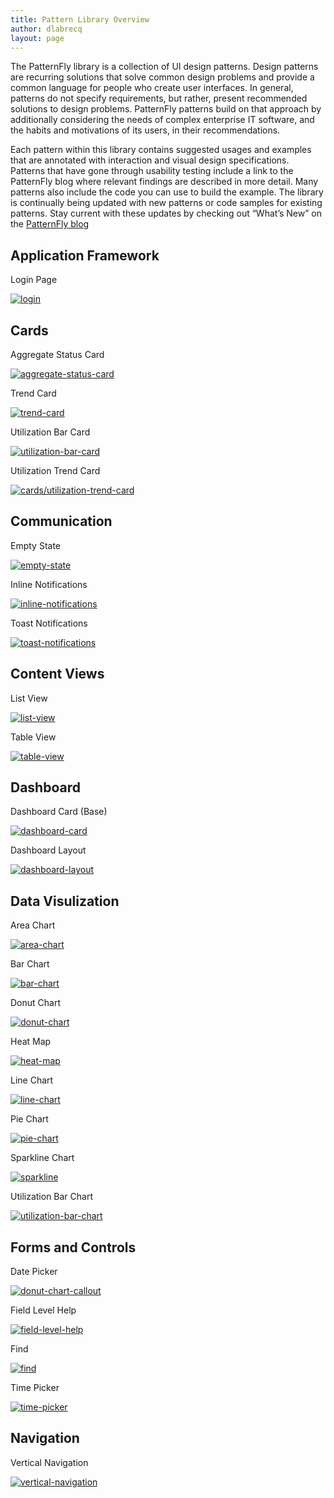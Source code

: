 ```yaml
---
title: Pattern Library Overview
author: dlabrecq
layout: page
---
```

<p>The PatternFly library is a collection of UI design patterns. Design patterns are recurring solutions that solve
common design problems and provide a common language for people who create user interfaces. In general, patterns do not
specify requirements, but rather, present recommended solutions to design problems. PatternFly patterns build on that
approach by additionally considering the needs of complex enterprise IT software, and the habits and motivations of its
users, in their recommendations.</p>
<p>Each pattern within this library contains suggested usages and examples that are annotated with interaction and
visual design specifications. Patterns that have gone through usability testing include a link to the PatternFly blog
where relevant findings are described in more detail. Many patterns also include the code you can use to build the
example. The library is continually being updated with new patterns or code samples for existing patterns. Stay current
with these updates by checking out “What’s New” on the <a href="https://blog.patternfly.org" target="_blank">PatternFly blog</a></p>
<div class="pattern-section" id="application-framework">
  <h2>Application Framework</h2>
  <div class="row">
    <div class="col-xs-12 col-sm-12 col-md-3">
      <div class="pattern-thumbnail">
       <p>Login Page</p>
       <a href="{{ site.baseurl }}pattern-library/application-framework/login-page">
         <img src="{{site.baseurl}}assets/img/thumbnails/Login.png" alt="login"/>
       </a>
      </div>
    </div>
  </div>
</div>
<div class="pattern-section" id="cards">
  <h2>Cards</h2>
  <div class="row">
    <div class="col-xs-12 col-sm-12 col-md-3">
      <div class="pattern-thumbnail">
        <p>Aggregate Status Card</p>
        <a href="{{ site.baseurl }}pattern-library/cards/aggregate-status-card">
          <img src="{{site.baseurl}}assets/img/thumbnails/Agg-Card.png" alt="aggregate-status-card"/>
        </a>
      </div>
    </div>
    <div class="col-xs-12 col-sm-12 col-md-3">
      <div class="pattern-thumbnail">
        <p>Trend Card</p>
       <a href="{{ site.baseurl }}pattern-library/cards/trend-card">
         <img src="{{site.baseurl}}assets/img/thumbnails/Trend-Card.png" alt="trend-card"/>
       </a>
      </div>
    </div>
    <div class="col-xs-12 col-sm-12 col-md-3">
      <div class="pattern-thumbnail">
        <p>Utilization Bar Card</p>
        <a href="{{ site.baseurl }}pattern-library/cards/utilization-bar-card">
          <img src="{{site.baseurl}}assets/img/thumbnails/Util-Bar-Card.png" alt="utilization-bar-card"/>
        </a>
      </div>
    </div>
    <div class="col-xs-12 col-sm-12 col-md-3">
      <div class="pattern-thumbnail">
        <p>Utilization Trend Card</p>
        <a href="{{ site.baseurl }}pattern-library/cards/utilization-trend-card">
          <img src="{{site.baseurl}}assets/img/thumbnails/Util-Trend-Card.png" alt="cards/utilization-trend-card"/>
        </a>
      </div>
    </div>
  </div>
</div>
<div class="pattern-section" id="communication">
  <h2>Communication</h2>
  <div class="row">
    <div class="col-xs-12 col-sm-12 col-md-3">
      <div class="pattern-thumbnail">
       <p>Empty State</p>
        <a href="{{ site.baseurl }}pattern-library/communication/empty-state">
          <img src="{{site.baseurl}}assets/img/thumbnails/Empty-State.png" alt="empty-state"/>
        </a>
      </div>
    </div>
    <div class="col-xs-12 col-sm-12 col-md-3">
      <div class="pattern-thumbnail">
        <p>Inline Notifications</p>
        <a href="{{ site.baseurl }}pattern-library/communication/inline-notifications">
          <img src="{{site.baseurl}}assets/img/thumbnails/Inline-Notif.png" alt="inline-notifications"/>
        </a>
      </div>
    </div>
    <div class="col-xs-12 col-sm-12 col-md-3">
      <div class="pattern-thumbnail">
        <p>Toast Notifications</p>
        <a href="{{ site.baseurl }}pattern-library/communication/toast-notifications">
          <img src="{{site.baseurl}}assets/img/thumbnails/Toast.png" alt="toast-notifications"/>
        </a>
      </div>
    </div>
  </div>
</div>
<div class="pattern-section" id="content-views">
  <h2>Content Views</h2>
  <div class="row">
    <div class="col-xs-12 col-sm-12 col-md-3">
      <div class="pattern-thumbnail">
       <p>List View</p>
        <a href="{{ site.baseurl }}pattern-library/content-views/list-view">
          <img src="{{site.baseurl}}assets/img/thumbnails/List-View.png" alt="list-view"/>
        </a>
      </div>
    </div>
    <div class="col-xs-12 col-sm-12 col-md-3">
      <div class="pattern-thumbnail">
        <p>Table View</p>
        <a href="{{ site.baseurl }}pattern-library/content-views/table-view">
          <img src="{{site.baseurl}}assets/img/thumbnails/Table.png" alt="table-view"/>
        </a>
      </div>
    </div>
  </div>
</div>
<div class="pattern-section" id="dashboard">
  <h2>Dashboard</h2>
  <div class="row">
    <div class="col-xs-12 col-sm-12 col-md-3">
      <div class="pattern-thumbnail">
       <p>Dashboard Card (Base)</p>
        <a href="{{ site.baseurl }}pattern-library/dashboard/dashboard-card">
          <img src="{{site.baseurl}}assets/img/thumbnails/Dash-Base.png" alt="dashboard-card"/>
        </a>
      </div>
    </div>
    <div class="col-xs-12 col-sm-12 col-md-3">
      <div class="pattern-thumbnail">
        <p>Dashboard Layout</p>
        <a href="{{ site.baseurl }}pattern-library/dashboard/dashboard-layout">
          <img src="{{site.baseurl}}assets/img/thumbnails/Dash-Layout.png" alt="dashboard-layout"/>
        </a>
      </div>
    </div>
  </div>
</div>
<div class="pattern-section" id="data-visulization">
  <h2>Data Visulization</h2>
  <div class="row">
    <div class="col-xs-12 col-sm-12 col-md-3">
      <div class="pattern-thumbnail">
       <p>Area Chart</p>
        <a href="{{ site.baseurl }}pattern-library/data-visualization/area-chart">
          <img src="{{site.baseurl}}assets/img/thumbnails/Area-Chart.png" alt="area-chart"/>
        </a>
      </div>
    </div>
    <div class="col-xs-12 col-sm-12 col-md-3">
      <div class="pattern-thumbnail">
        <p>Bar Chart</p>
        <a href="{{ site.baseurl }}pattern-library/data-visualization/bar-chart">
          <img src="{{site.baseurl}}assets/img/thumbnails/Bar-Chart.png" alt="bar-chart"/>
        </a>
      </div>
    </div>
    <div class="col-xs-12 col-sm-12 col-md-3">
      <div class="pattern-thumbnail">
        <p>Donut Chart</p>
        <a href="{{ site.baseurl }}pattern-library/data-visualization/donut-chart">
          <img src="{{site.baseurl}}assets/img/thumbnails/Donut-Chart.png" alt="donut-chart"/>
        </a>
      </div>
    </div>
    <div class="col-xs-12 col-sm-12 col-md-3">
      <div class="pattern-thumbnail">
        <p>Heat Map</p>
        <a href="{{ site.baseurl }}pattern-library/data-visualization/heat-map">
          <img src="{{site.baseurl}}assets/img/thumbnails/Heat-Chart.png" alt="heat-map"/>
        </a>
      </div>
    </div>
    <div class="col-xs-12 col-sm-12 col-md-3">
      <div class="pattern-thumbnail">
        <p>Line Chart</p>
        <a href="{{ site.baseurl }}pattern-library/data-visualization/line-chart">
          <img src="{{site.baseurl}}assets/img/thumbnails/Line-Chart.png" alt="line-chart"/>
        </a>
      </div>
    </div>
    <div class="col-xs-12 col-sm-12 col-md-3">
      <div class="pattern-thumbnail">
        <p>Pie Chart</p>
        <a href="{{ site.baseurl }}pattern-library/data-visualization/pie-chart">
          <img src="{{site.baseurl}}assets/img/thumbnails/Pie-Chart.png" alt="pie-chart"/>
        </a>
      </div>
    </div>
    <div class="col-xs-12 col-sm-12 col-md-3">
      <div class="pattern-thumbnail">
        <p>Sparkline Chart</p>
        <a href="{{ site.baseurl }}pattern-library/data-visualization/sparkline">
          <img src="{{site.baseurl}}assets/img/thumbnails/Sparkline.png" alt="sparkline"/>
        </a>
      </div>
    </div>
    <div class="col-xs-12 col-sm-12 col-md-3">
      <div class="pattern-thumbnail">
        <p>Utilization Bar Chart</p>
        <a href="{{ site.baseurl }}pattern-library/data-visualization/utilization-bar-chart">
          <img src="{{site.baseurl}}assets/img/thumbnails/Util-Bar-Chart.png" alt="utilization-bar-chart "/>
        </a>
      </div>
    </div>
  </div>
</div>
<div class="pattern-section" id="forms-and-controls">
  <h2>Forms and Controls</h2>
  <div class="row">
    <div class="col-xs-12 col-sm-12 col-md-3">
      <div class="pattern-thumbnail">
        <p>Date Picker</p>
        <a href="{{ site.baseurl }}pattern-library/forms-and-controls/date-picker">
          <img src="{{site.baseurl}}assets/img/thumbnails/Datepicker.png" alt="donut-chart-callout"/>
        </a>
      </div>
    </div>
    <div class="col-xs-12 col-sm-12 col-md-3">
      <div class="pattern-thumbnail">
        <p>Field Level Help</p>
        <a href="{{ site.baseurl }}pattern-library/forms-and-controls/field-level-help">
          <img src="{{site.baseurl}}assets/img/thumbnails/Inline-Help.png" alt="field-level-help"/>
        </a>
      </div>
    </div>
    <div class="col-xs-12 col-sm-12 col-md-3">
      <div class="pattern-thumbnail">
        <p>Find</p>
        <a href="{{ site.baseurl }}pattern-library/forms-and-controls/find">
          <img src="{{site.baseurl}}assets/img/thumbnails/Search.png" alt="find"/>
        </a>
      </div>
    </div>
    <div class="col-xs-12 col-sm-12 col-md-3">
      <div class="pattern-thumbnail">
        <p>Time Picker</p>
        <a href="{{ site.baseurl }}pattern-library/forms-and-controls/time-picker">
          <img src="{{site.baseurl}}assets/img/thumbnails/Time-Picker.png" alt="time-picker"/>
        </a>
      </div>
    </div>
  </div>
</div>
<div class="pattern-section" id="navigation">
  <h2>Navigation</h2>
  <div class="row">
    <div class="col-xs-12 col-sm-12 col-md-3">
      <div class="pattern-thumbnail">
        <p>Vertical Navigation</p>
        <a href="{{ site.baseurl }}pattern-library/navigation/vertical-navigation">
          <img src="{{site.baseurl}}assets/img/thumbnails/Vert-Nav.png" alt="vertical-navigation"/>
        </a>
      </div>
    </div>
  </div>
</div>

